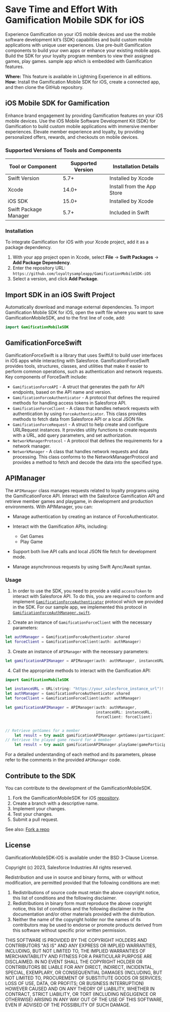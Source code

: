 # Save Time and Effort With Gamification Mobile SDK for iOS

Experience Gamification on your iOS mobile devices and use the mobile software development kit’s (SDK) capabilities and build custom mobile applications with unique user experiences. Use pre-built Gamification components to build your own apps or enhance your existing mobile apps. Build the SDK for your loyalty program members to view their assigned games, play games. sample app which is embedded with Gamification features.

**Where:** This feature is available in Lightning Experience in all editions.  
**How:** Install the Gamification Mobile SDK for iOS, create a connected app, and then clone the GitHub repository.

## iOS Mobile SDK for Gamification

Enhance brand engagement by providing Gamification features on your iOS mobile devices. Use the iOS Mobile Software Development Kit (SDK) for Gamification to build custom mobile applications with immersive member experiences. Elevate member experience and loyalty, by providing personalized offers, rewards, and checkouts on mobile devices.

### Supported Versions of Tools and Components

| Tool or Component     | Supported Version | Installation Details          |
|-----------------------|-------------------|-------------------------------|
| Swift Version         | 5.7+              | Installed by Xcode            |
| Xcode                 | 14.0+             | Install from the App Store    |
| iOS SDK               | 15.0+             | Installed by Xcode            |
| Swift Package Manager | 5.7+              | Included in Swift             |

### Installation

To integrate Gamification for iOS with your Xcode project, add it as a package dependency.

1. With your app project open in Xcode, select **File** → **Swift Packages** → **Add Package Dependency**.
2. Enter the repository URL: `https://github.com/loyaltysampleapp/GamificationMobileSDK-iOS`
3. Select a version, and click **Add Package**.

## Import SDK in an iOS Swift Project

Automatically download and manage external dependencies. To import  Gamification Mobile SDK for iOS, open the swift file where you want to save GamificationMobileSDK, and to the first line of code, add:

```swift
import GamificationMobileSDK
```

## GamificationForceSwift

GamificationForceSwift is a library that uses SwiftUI to build user interfaces in iOS apps while interacting with Salesforce. GamificationForceSwift provides tools, structures, classes, and utilities that make it easier to perform common operations, such as authentication and network requests. Key components of ForceSwift include:

- `GamificationForceAPI` - A struct that generates the path for API endpoints, based on the API name and version.
- `GamificationForceAuthenticator` - A  protocol that defines the required methods for handling access tokens in Salesforce API.
- `GamificationForceClient` - A class that handles network requests with authentication by using `ForceAuthenticator`. This class provides methods to fetch data from Salesforce API or a local JSON file. 
- `GamificationForceRequest` - A struct to help create and configure URLRequest instances. It provides utility functions to create requests with a URL, add query parameters, and set authorization.
- `NetworkManagerProtocol` - A protocol that defines the requirements for a network manager.
- `NetworkManager` - A class that handles network requests and data processing. This class conforms to the NetworkManagerProtocol and provides a method to fetch and decode the data into the specified type.

## APIManager

The `APIManager` class manages requests related to loyalty programs using the GamificationForce API. Interact with the Salesforce Gamification API and retrieve member games and playgame, in development and production environments. With APIManager, you can:
- Manage authentication by creating an instance of ForceAuthenticator.
- Interact with the Gamification APIs, including:
    - Get Games
    - Play Game

- Support both live API calls and local JSON file fetch for development mode.
- Manage asynchronous requests by using Swift Aync/Await syntax.

### Usage
1. In order to use the SDK, you need to provide a valid `accessToken` to interact with Salesforce API. To do this, you are required to conform and implement [`GamificationForceAuthenticator`](https://github.com/loyaltysampleapp/GamificationMobileSDK-iOS/Sources/GamificationMobileSDK/ForceSwift/GamificationForceAuthenticator.swift) protocol which we provided in the SDK. For our sample app, we implemented this protocol in [`GamificationForceAuthManager.swift`](https://github.com/salesforce-misc/LoyaltyMobileSDK-iOS/blob/main/SampleApps/MyNTORewards/MyNTORewards/ForceSwift%2BExtra/GamificationForceAuthManager.swift).

2. Create an instance of `GamificationForceClient` with the necessary parameters:

```swift
let authManager = GamificationForceAuthenticator.shared
let forceClient = GamificationForceClient(auth: authManager)
```

3. Create an instance of `APIManager` with the necessary parameters:

```swift
let gamificationAPIManager = APIManager(auth: authManager, instanceURL: "YourInstanceURL", forceClient: forceClient)
```

4. Call the appropriate methods to interact with the Gamification API:

```swift
import GamificationMobileSDK

let instanceURL = URL(string: "https://your_salesforce_instance_url")!
let authManager = GamificationForceAuthenticator.shared
let forceClient = GamificationForceClient(auth: authManager)

let gamificationAPIManager = APIManager(auth: authManager,
                                        instanceURL: instanceURL,
                                        forceClient: forceClient)


// Retrieve getGames for a member
    let result = try await gamificationAPIManager.getGames(participantId: "1234567890")
// Retrieve the played game reward for a member
    let result = try await gamificationAPIManager.playGame(gameParticipantRewardId: gameParticipantRewardId)

```

For a detailed understanding of each method and its parameters, please refer to the comments in the provided `APIManager` code.

## Contribute to the SDK

You can contribute to the development of the GamificationMobileSDK. 
1. Fork the GamificationMobileSDK for iOS [repository](https://github.com/loyaltysampleapp/GamificationMobileSDK-iOS).
2. Create a branch with a descriptive name.
3. Implement your changes.
4. Test your changes.
5. Submit a pull request.

See also:
[Fork a repo](https://docs.github.com/en/get-started/quickstart/fork-a-repo)

## License

GamificationMobileSDK-iOS is available under the BSD 3-Clause License.

Copyright (c) 2023, Salesforce Industries
All rights reserved.

Redistribution and use in source and binary forms, with or without modification, are permitted provided that the following conditions are met:

1. Redistributions of source code must retain the above copyright notice, this list of conditions and the following disclaimer.
2. Redistributions in binary form must reproduce the above copyright notice, this list of conditions and the following disclaimer in the documentation and/or other materials provided with the distribution.
3. Neither the name of the copyright holder nor the names of its contributors may be used to endorse or promote products derived from this software without specific prior written permission.

THIS SOFTWARE IS PROVIDED BY THE COPYRIGHT HOLDERS AND CONTRIBUTORS "AS IS" AND ANY EXPRESS OR IMPLIED WARRANTIES, INCLUDING, BUT NOT LIMITED TO, THE IMPLIED WARRANTIES OF MERCHANTABILITY AND FITNESS FOR A PARTICULAR PURPOSE ARE DISCLAIMED. IN NO EVENT SHALL THE COPYRIGHT HOLDER OR CONTRIBUTORS BE LIABLE FOR ANY DIRECT, INDIRECT, INCIDENTAL, SPECIAL, EXEMPLARY, OR CONSEQUENTIAL DAMAGES (INCLUDING, BUT NOT LIMITED TO, PROCUREMENT OF SUBSTITUTE GOODS OR SERVICES; LOSS OF USE, DATA, OR PROFITS; OR BUSINESS INTERRUPTION) HOWEVER CAUSED AND ON ANY THEORY OF LIABILITY, WHETHER IN CONTRACT, STRICT LIABILITY, OR TORT (INCLUDING NEGLIGENCE OR OTHERWISE) ARISING IN ANY WAY OUT OF THE USE OF THIS SOFTWARE, EVEN IF ADVISED OF THE POSSIBILITY OF SUCH DAMAGE.
